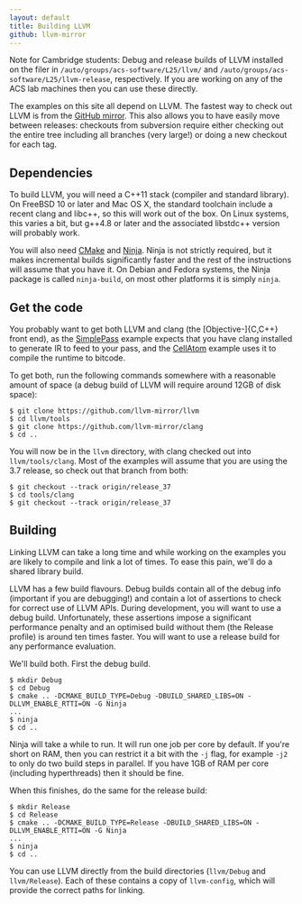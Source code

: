 ```yaml
---
layout: default
title: Building LLVM
github: llvm-mirror
---
```


Note for Cambridge students: Debug and release builds of LLVM installed on the filer in `/auto/groups/acs-software/L25/llvm/` and `/auto/groups/acs-software/L25/llvm-release`, respectively.
If you are working on any of the ACS lab machines then you can use these directly.

The examples on this site all depend on LLVM.
The fastest way to check out LLVM is from the [GitHub mirror](https://github.com/llvm-mirror/llvm).
This also allows you to have easily move between releases: checkouts from subversion require either checking out the entire tree including all branches (very large!) or doing a new checkout for each tag.

Dependencies
------------

To build LLVM, you will need a C++11 stack (compiler and standard library).
On FreeBSD 10 or later and Mac OS X, the standard toolchain include a recent clang and libc++, so this will work out of the box.
On Linux systems, this varies a bit, but g++4.8 or later and the associated libstdc++ version will probably work.

You will also need [CMake](http://www.cmake.org) and [Ninja](https://martine.github.io/ninja/).
Ninja is not strictly required, but it makes incremental builds significantly faster and the rest of the instructions will assume that you have it.
On Debian and Fedora systems, the Ninja package is called `ninja-build`, on most other platforms it is simply `ninja`.

Get the code
------------

You probably want to get both LLVM and clang (the [Objective-]{C,C++} front end), as the [SimplePass](SimplePass) example expects that you have clang installed to generate IR to feed to your pass, and the [CellAtom](cellatom) example uses it to compile the runtime to bitcode.

To get both, run the following commands somewhere with a reasonable amount of space (a debug build of LLVM will require around 12GB of disk space):

	$ git clone https://github.com/llvm-mirror/llvm
	$ cd llvm/tools
	$ git clone https://github.com/llvm-mirror/clang
	$ cd ..

You will now be in the `llvm` directory, with clang checked out into `llvm/tools/clang`.
Most of the examples will assume that you are using the 3.7 release, so check out that branch from both:

	$ git checkout --track origin/release_37
	$ cd tools/clang
	$ git checkout --track origin/release_37

Building
--------

Linking LLVM can take a long time and while working on the examples you are likely to compile and link a lot of times.
To ease this pain, we'll do a shared library build.

LLVM has a few build flavours.
Debug builds contain all of the debug info (important if you are debugging!) and contain a lot of assertions to check for correct use of LLVM APIs.
During development, you will want to use a debug build.
Unfortunately, these assertions impose a significant performance penalty and an optimised build without them (the Release profile) is around ten times faster.
You will want to use a release build for any performance evaluation.

We'll build both.
First the debug build.

	$ mkdir Debug
	$ cd Debug
	$ cmake .. -DCMAKE_BUILD_TYPE=Debug -DBUILD_SHARED_LIBS=ON -DLLVM_ENABLE_RTTI=ON -G Ninja
	...
	$ ninja
	$ cd ..

Ninja will take a while to run.
It will run one job per core by default.
If you're short on RAM, then you can restrict it a bit with the `-j` flag, for example `-j2` to only do two build steps in parallel.
If you have 1GB of RAM per core (including hyperthreads) then it should be fine.

When this finishes, do the same for the release build:

	$ mkdir Release
	$ cd Release
	$ cmake .. -DCMAKE_BUILD_TYPE=Release -DBUILD_SHARED_LIBS=ON -DLLVM_ENABLE_RTTI=ON -G Ninja
	...
	$ ninja
	$ cd ..

You can use LLVM directly from the build directories (`llvm/Debug` and `llvm/Release`).  Each of these contains a copy of `llvm-config`, which will provide the correct paths for linking.
